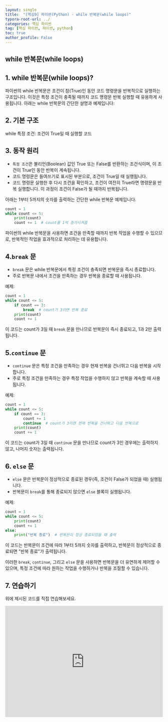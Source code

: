 ```yaml
---
layout: single
title:  "[핵심9] 파이썬(Python) - while 반복문(while loops)"
typora-root-url: ../
categories: 핵심 파이썬
tag: [핵심 파이썬, 파이썬, python]
toc: true
author_profile: False
---
```


## while 반복문(while loops)

## 1. while 반복문(while loops)? 

파이썬의 while 반복문은 조건이 참(True)인 동안 코드 명령문을 반복적으로 실행하는 구조입니다. 이것은 특정 조건이 충족될 때까지 코드 명령문 반복 실행할 때 유용하게 사용됩니다. 아래는 while 반복문의 간단한 설명과 예제입니다:

## 2. **기본 구조**
   while 특정 조건:
       조건이 True일 때 실행할 코드

## 3. **동작 원리**
   - `특정 조건`은 불리언(Boolean) 값인 True 또는 False를 반환하는 조건식이며, 이 조건이 True인 동안 반복이 계속됩니다.
   - 코드 명령문은 들여쓰기로 표시된 부분으로, 조건이 True일 때 실행됩니다.
   - 코드 명령문 실행한 후 다시 조건을 확인하고, 조건이 여전히 True라면 명령문을 반복 실행합니다. 이
   과정이 조건이 False가 될 때까지 반복됩니다.

   아래는 1부터 5까지의 숫자를 출력하는 간단한 while 반복문 예제입니다.

   ```python
   count = 1
   while count <= 5:
       print(count)
       count += 1  # count를 1씩 증가시켜줌
   ```

파이썬의 while 반복문을 사용하면 조건을 만족할 때까지 반복 작업을 수행할 수 있으므로, 반복적인 작업을 효과적으로 처리하는 데 유용합니다.

## 4.**`break` 문**
   - `break` 문은 while 반복문에서 특정 조건이 충족되면 반복문을 즉시 종료합니다.
   - 주로 반복문 내에서 조건을 만족하는 경우 반복을 종료할 때 사용됩니다.

   예제:
   ```python
   count = 1
   while count <= 5:
       if count == 3:
           break  # count가 3이면 반복 종료
       print(count)
       count += 1
   ```
   이 코드는 count가 3일 때 `break` 문을 만나므로 반복문이 즉시 종료되고, 1과 2만 출력됩니다.

## 5.**`continue` 문**
   - `continue` 문은 특정 조건을 만족하는 경우 현재 반복을 건너뛰고 다음 반복을 시작합니다.
   - 주로 특정 조건을 만족하는 경우 특정 작업을 수행하지 않고 반복을 계속할 때 사용됩니다.

   예제:
   ```python
   count = 1
   while count <= 5:
       if count == 3:
           count += 1
           continue  # count가 3이면 현재 반복을 건너뛰고 다음 반복으로
       print(count)
       count += 1
   ```
   이 코드는 count가 3일 때 `continue` 문을 만나므로 count가 3인 경우에는 출력하지 않고, 나머지 숫자는 출력됩니다.

## 6. **`else` 문**
   - `else` 문은 반복문이 정상적으로 종료된 경우(즉, 조건이 False가 되었을 때) 실행됩니다.
   - 반복문이 `break`를 통해 종료되지 않으면 `else` 블록이 실행됩니다.

   예제:
   ```python
   count = 1
   while count <= 5:
       print(count)
       count += 1
   else:
       print("반복 종료")  # 반복문이 정상 종료되었을 때 출력
   ```
   이 코드는 반복문이 조건에 따라 1부터 5까지 숫자를 출력하고, 반복문이 정상적으로 종료되면 "반복 종료"가 출력됩니다.

이러한 `break`, `continue`, 그리고 `else` 문을 사용하면 반복문을 더 유연하게 제어할 수 있으며, 특정 조건에 따라 원하는 작업을 수행하거나 반복을 조절할 수 있습니다.


## 7. 연습하기

위에 제시된 코드를 직접 연습해보세요. 

<iframe src="https://trinket.io/embed/python/3d8d7ce66b" width="100%" height="356" frameborder="0" marginwidth="0" marginheight="0" allowfullscreen></iframe>